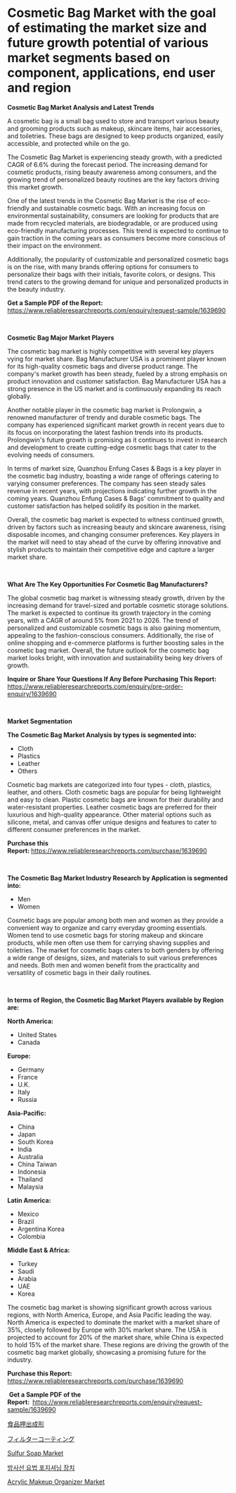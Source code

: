 <p><h1>Cosmetic Bag Market with the goal of estimating the market size and future growth potential of various market segments based on component, applications, end user and region</h1></p><p><strong>Cosmetic Bag Market Analysis and Latest Trends</strong></p>
<p><p>A cosmetic bag is a small bag used to store and transport various beauty and grooming products such as makeup, skincare items, hair accessories, and toiletries. These bags are designed to keep products organized, easily accessible, and protected while on the go.</p><p>The Cosmetic Bag Market is experiencing steady growth, with a predicted CAGR of 6.6% during the forecast period. The increasing demand for cosmetic products, rising beauty awareness among consumers, and the growing trend of personalized beauty routines are the key factors driving this market growth.</p><p>One of the latest trends in the Cosmetic Bag Market is the rise of eco-friendly and sustainable cosmetic bags. With an increasing focus on environmental sustainability, consumers are looking for products that are made from recycled materials, are biodegradable, or are produced using eco-friendly manufacturing processes. This trend is expected to continue to gain traction in the coming years as consumers become more conscious of their impact on the environment.</p><p>Additionally, the popularity of customizable and personalized cosmetic bags is on the rise, with many brands offering options for consumers to personalize their bags with their initials, favorite colors, or designs. This trend caters to the growing demand for unique and personalized products in the beauty industry.</p></p>
<p><strong>Get a Sample PDF of the Report:&nbsp;</strong> <a href="https://www.reliableresearchreports.com/enquiry/request-sample/1639690">https://www.reliableresearchreports.com/enquiry/request-sample/1639690</a></p>
<p>&nbsp;</p>
<p><strong>Cosmetic Bag Major Market Players</strong></p>
<p><p>The cosmetic bag market is highly competitive with several key players vying for market share. Bag Manufacturer USA is a prominent player known for its high-quality cosmetic bags and diverse product range. The company's market growth has been steady, fueled by a strong emphasis on product innovation and customer satisfaction. Bag Manufacturer USA has a strong presence in the US market and is continuously expanding its reach globally.</p><p>Another notable player in the cosmetic bag market is Prolongwin, a renowned manufacturer of trendy and durable cosmetic bags. The company has experienced significant market growth in recent years due to its focus on incorporating the latest fashion trends into its products. Prolongwin's future growth is promising as it continues to invest in research and development to create cutting-edge cosmetic bags that cater to the evolving needs of consumers.</p><p>In terms of market size, Quanzhou Enfung Cases & Bags is a key player in the cosmetic bag industry, boasting a wide range of offerings catering to varying consumer preferences. The company has seen steady sales revenue in recent years, with projections indicating further growth in the coming years. Quanzhou Enfung Cases & Bags' commitment to quality and customer satisfaction has helped solidify its position in the market.</p><p>Overall, the cosmetic bag market is expected to witness continued growth, driven by factors such as increasing beauty and skincare awareness, rising disposable incomes, and changing consumer preferences. Key players in the market will need to stay ahead of the curve by offering innovative and stylish products to maintain their competitive edge and capture a larger market share.</p></p>
<p>&nbsp;</p>
<p><strong>What Are The Key Opportunities For Cosmetic Bag Manufacturers?</strong></p>
<p><p>The global cosmetic bag market is witnessing steady growth, driven by the increasing demand for travel-sized and portable cosmetic storage solutions. The market is expected to continue its growth trajectory in the coming years, with a CAGR of around 5% from 2021 to 2026. The trend of personalized and customizable cosmetic bags is also gaining momentum, appealing to the fashion-conscious consumers. Additionally, the rise of online shopping and e-commerce platforms is further boosting sales in the cosmetic bag market. Overall, the future outlook for the cosmetic bag market looks bright, with innovation and sustainability being key drivers of growth.</p></p>
<p><strong>Inquire or Share Your Questions If Any Before Purchasing This Report:</strong> <a href="https://www.reliableresearchreports.com/enquiry/pre-order-enquiry/1639690">https://www.reliableresearchreports.com/enquiry/pre-order-enquiry/1639690</a></p>
<p>&nbsp;</p>
<p><strong>Market Segmentation</strong></p>
<p><strong>The Cosmetic Bag Market Analysis by types is segmented into:</strong></p>
<p><ul><li>Cloth</li><li>Plastics</li><li>Leather</li><li>Others</li></ul></p>
<p><p>Cosmetic bag markets are categorized into four types - cloth, plastics, leather, and others. Cloth cosmetic bags are popular for being lightweight and easy to clean. Plastic cosmetic bags are known for their durability and water-resistant properties. Leather cosmetic bags are preferred for their luxurious and high-quality appearance. Other material options such as silicone, metal, and canvas offer unique designs and features to cater to different consumer preferences in the market.</p></p>
<p><strong>Purchase this Report:&nbsp;</strong><a href="https://www.reliableresearchreports.com/purchase/1639690">https://www.reliableresearchreports.com/purchase/1639690</a></p>
<p>&nbsp;</p>
<p><strong>The Cosmetic Bag Market Industry Research by Application is segmented into:</strong></p>
<p><ul><li>Men</li><li>Women</li></ul></p>
<p><p>Cosmetic bags are popular among both men and women as they provide a convenient way to organize and carry everyday grooming essentials. Women tend to use cosmetic bags for storing makeup and skincare products, while men often use them for carrying shaving supplies and toiletries. The market for cosmetic bags caters to both genders by offering a wide range of designs, sizes, and materials to suit various preferences and needs. Both men and women benefit from the practicality and versatility of cosmetic bags in their daily routines.</p></p>
<p>&nbsp;</p>
<p><strong>In terms of Region, the Cosmetic Bag Market Players available by Region are:</strong></p>
<p>
    <p> <strong> North America: </strong>
        <ul>
            <li>United States</li>
            <li>Canada</li>
        </ul>
        </p> 
    <p> <strong> Europe: </strong>
        <ul>
            <li>Germany</li>
            <li>France</li>
            <li>U.K.</li>
            <li>Italy</li>
            <li>Russia</li>
        </ul>
        </p> 
    <p> <strong> Asia-Pacific: </strong>
        <ul>
            <li>China</li>
            <li>Japan</li>
            <li>South Korea</li>
            <li>India</li>
            <li>Australia</li>
            <li>China Taiwan</li>
            <li>Indonesia</li>
            <li>Thailand</li>
            <li>Malaysia</li>
        </ul>
        </p> 
    <p> <strong> Latin America: </strong>
        <ul>
            <li>Mexico</li>
            <li>Brazil</li>
            <li>Argentina Korea</li>
            <li>Colombia</li>
        </ul>
        </p> 
    <p> <strong> Middle East & Africa: </strong>
        <ul>
            <li>Turkey</li>
            <li>Saudi</li>
            <li>Arabia</li>
            <li>UAE</li>
            <li>Korea</li>
        </ul>
    </p>
    </p>
<p><p>The cosmetic bag market is showing significant growth across various regions, with North America, Europe, and Asia Pacific leading the way. North America is expected to dominate the market with a market share of 35%, closely followed by Europe with 30% market share. The USA is projected to account for 20% of the market share, while China is expected to hold 15% of the market share. These regions are driving the growth of the cosmetic bag market globally, showcasing a promising future for the industry.</p></p>
<p><strong>Purchase this Report: </strong><a href="https://www.reliableresearchreports.com/purchase/1639690">https://www.reliableresearchreports.com/purchase/1639690</a></p>
<p>&nbsp;<strong>Get a Sample PDF of the Report:&nbsp;&nbsp;</strong><a href="https://www.reliableresearchreports.com/enquiry/request-sample/1639690">https://www.reliableresearchreports.com/enquiry/request-sample/1639690</a></p>
<p><strong></strong></p>
<p><p><a href="https://medium.com/@coraltrout1923/%E9%A3%9F%E5%93%81%E3%82%A8%E3%82%AF%E3%82%B9%E3%83%88%E3%83%AB%E3%83%BC%E3%82%B8%E3%83%A7%E3%83%B3%E5%B8%82%E5%A0%B4%E3%81%AE%E3%82%A4%E3%83%B3%E3%82%B5%E3%82%A4%E3%83%88-%E5%B8%82%E5%A0%B4%E3%81%AE%E3%83%88%E3%83%AC%E3%83%B3%E3%83%89-%E6%88%90%E9%95%B7-2024%E5%B9%B4%E3%81%8B%E3%82%892031%E5%B9%B4%E3%81%BE%E3%81%A7%E3%81%AE%E4%BA%88%E6%B8%AC-e8273e00693c">食品押出成形</a></p><p><a href="https://github.com/Calvi3ynJerde867/Market-Research-Report-List-1/blob/main/91649425576.md">フィルターコーティング</a></p><p><a href="https://github.com/Sherrillcrooksxa8i18ucf2m/Market-Research-Report-List-1/blob/main/sulfur-soap-market.md">Sulfur Soap Market</a></p><p><a href="https://github.com/RichardLueilwitz787/Market-Research-Report-List-1/blob/main/39235555232.md">방사선 요법 포지셔닝 장치</a></p><p><a href="https://github.com/derrinmiltonellis35gcl/Market-Research-Report-List-1/blob/main/acrylic-makeup-organizer-market.md">Acrylic Makeup Organizer Market</a></p></p>